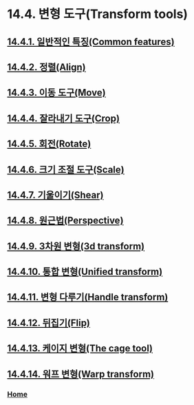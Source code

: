 # 14.4. 변형 도구(Transform tools)

## [14.4.1. 일반적인 특징(Common features)](./14-04-01-common-features.md)
## [14.4.2. 정렬(Align)](./14-04-02-align.md)
## [14.4.3. 이동 도구(Move)](./14-04-03-move.md)
## [14.4.4. 잘라내기 도구(Crop)](./14-04-04-crop.md)
## [14.4.5. 회전(Rotate)](./14-04-05-rotate.md)
## [14.4.6. 크기 조절 도구(Scale)](./14-04-06-scale.md)
## [14.4.7. 기울이기(Shear)](./14-04-07-shear.md)
## [14.4.8. 원근법(Perspective)](./14-04-08-perspective.md)
## [14.4.9. 3차원 변형(3d transform)](./14-04-09-3d-transform.md)
## [14.4.10. 통합 변형(Unified transform)](./14-04-10-unified-transform.md)
## [14.4.11. 변형 다루기(Handle transform)](./14-04-11-handle-transform.md)
## [14.4.12. 뒤집기(Flip)](./14-04-12-flip.md)
## [14.4.13. 케이지 변형(The cage tool)](./14-04-13-the-cage-tool.md)
## [14.4.14. 워프 변형(Warp transform)](./14-04-14-warp-transform.md)

### [Home](./00-home.md)
